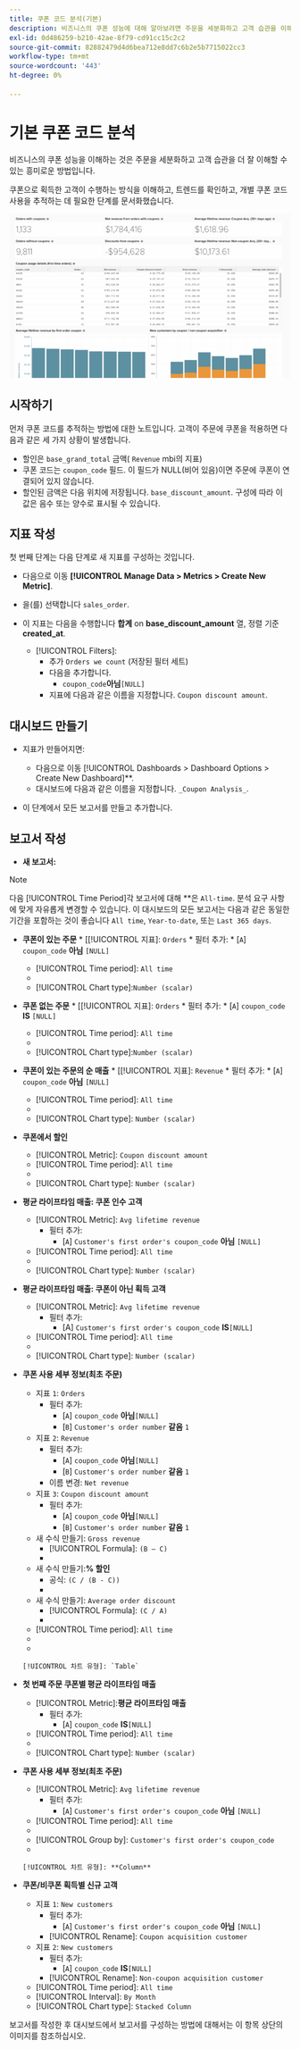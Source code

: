 ```yaml
---
title: 쿠폰 코드 분석(기본)
description: 비즈니스의 쿠폰 성능에 대해 알아보려면 주문을 세분화하고 고객 습관을 이해하는 흥미로운 방법입니다.
exl-id: 0d486259-b210-42ae-8f79-cd91cc15c2c2
source-git-commit: 82882479d4d6bea712e8dd7c6b2e5b7715022cc3
workflow-type: tm+mt
source-wordcount: '443'
ht-degree: 0%

---
```


# 기본 쿠폰 코드 분석

비즈니스의 쿠폰 성능을 이해하는 것은 주문을 세분화하고 고객 습관을 더 잘 이해할 수 있는 흥미로운 방법입니다.

쿠폰으로 획득한 고객이 수행하는 방식을 이해하고, 트렌드를 확인하고, 개별 쿠폰 코드 사용을 추적하는 데 필요한 단계를 문서화했습니다.

![](../../assets/coupon_analysis_dash_720.png)<!--{: width="807" height="471"}-->

## 시작하기

먼저 쿠폰 코드를 추적하는 방법에 대한 노트입니다. 고객이 주문에 쿠폰을 적용하면 다음과 같은 세 가지 상황이 발생합니다.

* 할인은 `base_grand_total` 금액( `Revenue` mbi의 지표)
* 쿠폰 코드는 `coupon_code` 필드. 이 필드가 NULL(비어 있음)이면 주문에 쿠폰이 연결되어 있지 않습니다.
* 할인된 금액은 다음 위치에 저장됩니다. `base_discount_amount`. 구성에 따라 이 값은 음수 또는 양수로 표시될 수 있습니다.

## 지표 작성

첫 번째 단계는 다음 단계로 새 지표를 구성하는 것입니다.

* 다음으로 이동 **[!UICONTROL Manage Data > Metrics > Create New Metric]**.

* 을(를) 선택합니다 `sales_order`.
* 이 지표는 다음을 수행합니다 **합계** on **base_discount_amount** 열, 정렬 기준 **created_at**.
   * [!UICONTROL Filters]:
      * 추가 `Orders we count` (저장된 필터 세트)
      * 다음을 추가합니다.
         * `coupon_code`**아님**`[NULL]`
      * 지표에 다음과 같은 이름을 지정합니다. `Coupon discount amount`.

## 대시보드 만들기

* 지표가 만들어지면:
   * 다음으로 이동 [!UICONTROL Dashboards > Dashboard Options > Create New Dashboard]**.
   * 대시보드에 다음과 같은 이름을 지정합니다. `_Coupon Analysis_`.

* 이 단계에서 모든 보고서를 만들고 추가합니다.

## 보고서 작성

* **새 보고서:**

>[!NOTE]
>
>다음 [!UICONTROL Time Period]각 보고서에 대해 **은 `All-time`. 분석 요구 사항에 맞게 자유롭게 변경할 수 있습니다. 이 대시보드의 모든 보고서는 다음과 같은 동일한 기간을 포함하는 것이 좋습니다 `All time`, `Year-to-date`, 또는 `Last 365 days`.

* **쿠폰이 있는 주문**
   * 
      [[!UICONTROL 지표]: `Orders`
      * 필터 추가:
         * [`A`] `coupon_code` **아님** `[NULL]`
   * [!UICONTROL Time period]: `All time`
   * 
      [!UICONTROL 간격]: `None`
   * [!UICONTROL Chart type]:`Number (scalar)`


* **쿠폰 없는 주문**
   * 
      [[!UICONTROL 지표]: `Orders`
      * 필터 추가:
         * [`A`] `coupon_code` **IS** `[NULL]`
   * [!UICONTROL Time period]: `All time`
   * 
      [!UICONTROL 간격]: `None`
   * [!UICONTROL Chart type]:`Number (scalar)`


* **쿠폰이 있는 주문의 순 매출**
   * 
      [[!UICONTROL 지표]: `Revenue`
      * 필터 추가:
         * [`A`] `coupon_code` **아님** `[NULL]`
   * [!UICONTROL Time period]: `All time`
   * 
      [!UICONTROL 간격]: `None`
   * [!UICONTROL Chart type]: `Number (scalar)`


* **쿠폰에서 할인**
   * [!UICONTROL Metric]: `Coupon discount amount`
   * [!UICONTROL Time period]: `All time`
   * 
      [!UICONTROL 간격]: `None`
   * [!UICONTROL Chart type]: `Number (scalar)`

* **평균 라이프타임 매출: 쿠폰 인수 고객**
   * [!UICONTROL Metric]: `Avg lifetime revenue`
      * 필터 추가:
         * [`A`] `Customer's first order's coupon_code` **아님** `[NULL]`
   * [!UICONTROL Time period]: `All time`
   * 
      [!UICONTROL 간격]: `None`
   * [!UICONTROL Chart type]: `Number (scalar)`


* **평균 라이프타임 매출: 쿠폰이 아닌 획득 고객**
   * [!UICONTROL Metric]: `Avg lifetime revenue`
      * 필터 추가:
         * [A] `Customer's first order's coupon_code` **IS**`[NULL]`
   * [!UICONTROL Time period]: `All time`
   * 
      [!UICONTROL 간격]: `None`
   * [!UICONTROL Chart type]: `Number (scalar)`


* **쿠폰 사용 세부 정보(최초 주문)**
   * 지표 `1`: `Orders`
      * 필터 추가:
         * [`A`] `coupon_code` **아님**`[NULL]`
         * [`B`] `Customer's order number` **같음** `1`
   * 지표 `2`: `Revenue`
      * 필터 추가:
         * [`A`] `coupon_code` **아님**`[NULL]`
         * [`B`] `Customer's order number` **같음** `1`
      * 이름 변경:  `Net revenue`
   * 지표 `3`: `Coupon discount amount`
      * 필터 추가:
         * [`A`] `coupon_code` **아님**`[NULL]`
         * [`B`] `Customer's order number` **같음** `1`
   * 새 수식 만들기: `Gross revenue`
      * [!UICONTROL Formula]: `(B – C)`
      * 
         [!UICONTROL Format]: `Currency`
   * 새 수식 만들기:**% 할인**
      * 공식: `(C / (B - C))`
      * 
         [!UICONTROL Format]: `Percentage`
   * 새 수식 만들기: `Average order discount`
      * [!UICONTROL Formula]: `(C / A)`
      * 
         [!UICONTROL Format]: `Percentage`
   * [!UICONTROL Time period]: `All time`
   * 
      [!UICONTROL 간격]: `None`
   * 

      [!UICONTROL 차트 유형]: `Table`








* **첫 번째 주문 쿠폰별 평균 라이프타임 매출**
   * [!UICONTROL Metric]:**평균 라이프타임 매출**
      * 필터 추가:
         * [`A`] `coupon_code` **IS**`[NULL]`
   * [!UICONTROL Time period]: `All time`
   * 
      [!UICONTROL 간격]: `None`
   * [!UICONTROL Chart type]: `Number (scalar)`


* **쿠폰 사용 세부 정보(최초 주문)**
   * [!UICONTROL Metric]: `Avg lifetime revenue`
      * 필터 추가:
         * [`A`] `Customer's first order's coupon_code` **아님** `[NULL]`
   * [!UICONTROL Time period]: `All time`
   * 
      [!UICONTROL 간격]: `None`
   * [!UICONTROL Group by]: `Customer's first order's coupon_code`
   * 

      [!UICONTROL 차트 유형]: **Column**


* **쿠폰/비쿠폰 획득별 신규 고객**
   * 지표 `1`: `New customers`
      * 필터 추가:
         * [`A`] `Customer's first order's coupon_code` **아님** `[NULL]`
      * [!UICONTROL Rename]: `Coupon acquisition customer`
   * 지표 `2`: `New customers`
      * 필터 추가:
         * [`A`] `coupon_code` **IS**`[NULL]`
      * [!UICONTROL Rename]: `Non-coupon acquisition customer`
   * [!UICONTROL Time period]: `All time`
   * [!UICONTROL Interval]: `By Month`
   * [!UICONTROL Chart type]: `Stacked Column`





보고서를 작성한 후 대시보드에서 보고서를 구성하는 방법에 대해서는 이 항목 상단의 이미지를 참조하십시오.
